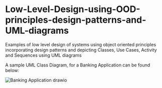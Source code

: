 # Low-Level-Design-using-OOD-principles-design-patterns-and-UML-diagrams
Examples of low level design of systems using object oriented principles incorporating design patterns and depicting Classes, Use Cases, Activity and Sequences using UML diagrams

A sample UML Class Diagram, for a Banking Application can be found below:

![Banking Application drawio](https://github.com/DhruvJawalkar/Low-Level-Design-using-OOD-principles-design-patterns-and-UML-diagrams/assets/5371976/e0334ff6-621f-49c5-a83c-44a073565350)
